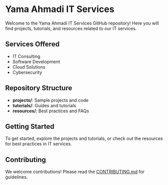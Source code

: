 # Yama Ahmadi IT Services

Welcome to the Yama Ahmadi IT Services GitHub repository! Here you will find projects, tutorials, and resources related to our IT services.

## Services Offered
- IT Consulting
- Software Development
- Cloud Solutions
- Cybersecurity

## Repository Structure
- **projects/**: Sample projects and code
- **tutorials/**: Guides and tutorials
- **resources/**: Best practices and FAQs

## Getting Started
To get started, explore the projects and tutorials, or check out the resources for best practices in IT services.

## Contributing
We welcome contributions! Please read the [CONTRIBUTING.md](CONTRIBUTING.md) for guidelines.

